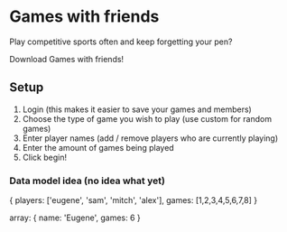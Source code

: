 # Games with friends

Play competitive sports often and keep forgetting your pen?

Download Games with friends!

## Setup

1. Login (this makes it easier to save your games and members)
2. Choose the type of game you wish to play (use custom for random games)
3. Enter player names (add / remove players who are currently playing)
4. Enter the amount of games being played
5. Click begin!

### Data model idea (no idea what yet)

{
  players: ['eugene', 'sam', 'mitch', 'alex'],
  games: [1,2,3,4,5,6,7,8]
}

array: {
  name: 'Eugene',
  games: 6
}